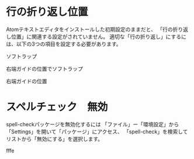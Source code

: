 
# 行の折り返し位置
Atomテキストエディタをインストールした初期設定のままだと、
「行の折り返し位置」に関連する設定がされていません。
適切な「行の折り返し」にするには、以下の3つの項目を設定する必要があります。

  ソフトラップ

  右端ガイドの位置でソフトラップ

  右端ガイドの位置



# スペルチェック　無効

spell-checkパッケージを無効化するには
「ファイル」ー「環境設定」から「Settings」を開いて「パッケージ」にアクセス、
「spell-check」を検索してリストから「無効にする」を選択します。

fffe
